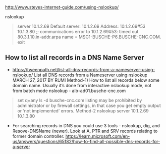 http://www.steves-internet-guide.com/using-nslookup/

nslookup      
> server 10.1.2.69
Default server: 10.1.2.69
Address: 10.1.2.69#53
> 10.1.3.80
;; communications error to 10.1.2.69#53: timed out
80.3.1.10.in-addr.arpa	name = MSC1-BUSCHE-P6.BUSCHE-CNC.COM.
> exit

## How to list all records in a DNS Name Server
- https://tweenpath.net/list-all-dns-records-from-a-nameserver-using-nslookup/
List all DNS records from a Nameserver using nslookup
 MARCH 27, 2017 BY RUMI
Method-1)
How to list all records below some domain name.
Usually it’s done from interactive nslookup mode, not from batch mode
nslookup - alb-ad01.busche-cnc.com 
>set q=any
>ls -d busche-cnc.com
listing may be prohibited by administrator or by firewall settings, in that case you get empty output or ‘not implemented’ errors.
Method-2
nslookup 
server 10.1.2.69
10.1.3.80
- For searching records in DNS you could use 3 tools - nslookup, dig, and Resove-DNSName (newer). Look at A, PTR and SRV records relating to former domain controller.
https://learn.microsoft.com/en-us/answers/questions/65182/how-to-find-all-possible-dns-records-for-a-server
